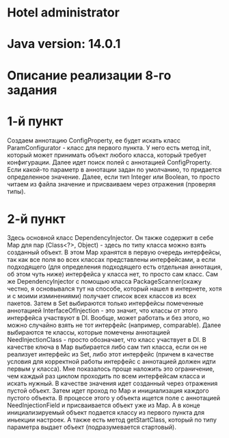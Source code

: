 # Hotel administrator

# Java version: 14.0.1

# Описание реализации 8-го задания

# 1-й пункт
Создаем аннотацию ConfigProperty, ее будет искать класс ParamConfigurator - класс для первого пункта. У него есть метод init, который может принимать объект любого класса, который 
требует конфигурации. Далее идет поиск полей с аннотацией ConfigProperty. Если какой-то параметр в аннотации задан по умолчанию, то придается определенное значение.
Далее, если тип Integer или Boolean, то просто читаем из файла значение и присваиваем через отражения (проверяя типы).
# 2-й пункт
Здесь основной класс DependencyInjector. Он также содержит в себе Map для пар (Class<?>, Object) - здесь по типу класса можно взять созданный объект. В этом Map хранятся в первую очередь
интерфейсы, так как все поля во всех классах представлены интерфейсами, а если подходящего (для определения подходящего есть отдельная аннотация, об этом чуть ниже) интерфейса у класса нет, 
то просто сам класс.
Сам же DependencyInjector с помощью класса PackageScanner(скажу честно, я основывался тут на способе, который нашел в интернете, хотя и с моими изминениями) получает список
всех классов из всех пакетов. Затем в Set выбираются только интерфейсы помеченные аннотацией InterfaceOfInjection - это значит, что классы от этого интерфейса участвуют в DI. Вообще,
может работать и без этого, но можно случайно взять не тот интерфейс (например, comparable).
Далее выбираются те классы, которые помечены аннотацией NeedInjectionClass - просто обозначает, что класс участвует в DI. В качестве ключа в Map выбирается либо сам тип класса,
если он не реализует интерфейс из Set, либо этот интерфейс (причем в качестве условия для корректной работы интерфейс с аннотацией должен идти первым у класса). Мне показалось проще
наложить это ограничение, чем каждый раз циклом проходить по всем интерфейсам класса и искать нужный. В качестве значения идет созданный через отражения пустой объект.
Затем идет проход по Map и инициализация каждого пустого объекта. В процессе этого у объекта ищется поле с аннотацией NeedInjectionField и присваивается объект уже из Map. А в конце
инициализируемый объект подается классу из первого пункта для иньекции настроек.
А также есть метод getStartClass, который по типу параметра выдает объект (подразумевается стартовый).
